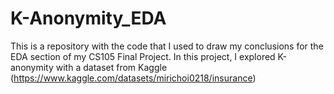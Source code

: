 # K-Anonymity_EDA
This is a repository with the code that I used to draw my conclusions for the EDA section of my CS105 Final Project. In this project, I explored K-anonymity with a dataset from Kaggle (https://www.kaggle.com/datasets/mirichoi0218/insurance)
